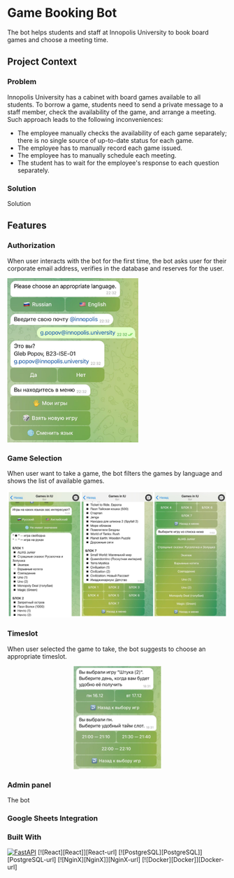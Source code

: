 # Game Booking Bot

The bot helps students and staff at Innopolis University to book board games and choose a meeting time. 

## Project Context

### Problem

Innopolis University has a cabinet with board games available to all students. To borrow a game, students need to send a private message to a staff member, check the availability of the game, and arrange a meeting. Such approach leads to the following inconveniences:
- The employee manually checks the availability of each game separately; there is no single source of up-to-date status for each game.
- The employee has to manually record each game issued.
- The employee has to manually schedule each meeting.
- The student has to wait for the employee's response to each question separately.

### Solution

Solution

## Features

### Authorization
When user interacts with the bot for the first time, the bot asks user for their corporate email address, verifies in the database and reserves for the user.

<p align="left">
<img src="https://raw.githubusercontent.com/gleb-pp/game-booking-bot/refs/heads/main/pic/auth.jpg" width="300"/>
</p>

### Game Selection
When user want to take a game, the bot filters the games by language and shows the list of available games.

<p align="left">
<img src="https://raw.githubusercontent.com/gleb-pp/game-booking-bot/refs/heads/main/pic/select.jpg" width="750"/>
</p>

### Timeslot 
When user selected the game to take, the bot suggests to choose an appropriate timeslot.

<p align="center">
<img src="https://raw.githubusercontent.com/gleb-pp/game-booking-bot/refs/heads/main/pic/timeslot.jpg" width="200"/>
</p>

### Admin panel
The bot 

### Google Sheets Integration


### Built With

[![FastAPI][FastAPI]][FastAPI-url]
[![React][React]][React-url]
[![PostgreSQL][PostgreSQL]][PostgreSQL-url]
[![NginX][NginX]][NginX-url]
[![Docker][Docker]][Docker-url]

[FastAPI]: https://img.shields.io/badge/FastAPI-005571?style=for-the-badge&logo=fastapi
[FastAPI-url]: https://fastapi.tiangolo.com/